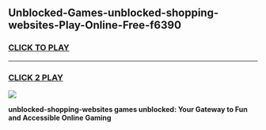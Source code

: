 
## Unblocked-Games-unblocked-shopping-websites-Play-Online-Free-f6390
<h3>
<a href="https://premium76.site?title=unblocked-shopping-websites&ref=26A">CLICK TO PLAY</a></h3>
<hr>

<h3>
<a href="https://premium76.site?title=unblocked-shopping-websites&ref=26A">CLICK 2 PLAY</a>
  
</h3>

<a href="https://premium76.site?title=unblocked-shopping-websites&ref=26A"><img src="https://clearcache.store/games.png"></a>


**unblocked-shopping-websites games unblocked: Your Gateway to Fun and Accessible Online Gaming**
